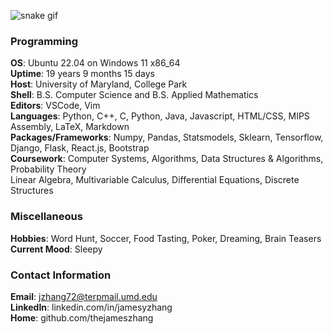 ![snake gif](https://github.com/thejameszhang/thejameszhang/blob/output/github-contribution-grid-snake.gif)
### Programming
**OS**: Ubuntu 22.04 on Windows 11 x86_64\
**Uptime**: 19 years 9 months 15 days\
**Host**: University of Maryland, College Park\
**Shell**: B.S. Computer Science and B.S. Applied Mathematics\
**Editors**: VSCode, Vim\
**Languages**: Python, C++, C, Python, Java, Javascript, HTML/CSS, MIPS Assembly, LaTeX, Markdown\
**Packages/Frameworks**: Numpy, Pandas, Statsmodels, Sklearn, Tensorflow, Django, Flask, React.js, Bootstrap\
**Coursework**: Computer Systems, Algorithms, Data Structures & Algorithms, Probability Theory\
Linear Algebra, Multivariable Calculus, Differential Equations, Discrete Structures

### Miscellaneous
**Hobbies**: Word Hunt, Soccer, Food Tasting, Poker, Dreaming, Brain Teasers\
**Current Mood**: Sleepy

### Contact Information
**Email**: jzhang72@terpmail.umd.edu\
**LinkedIn**: linkedin.com/in/jamesyzhang\
**Home**: github.com/thejameszhang
